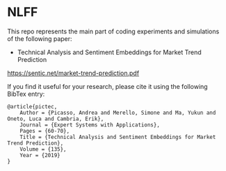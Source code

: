 # NLFF
This repo represents the main part of coding experiments and simulations of the following paper:
- Technical Analysis and Sentiment Embeddings for Market Trend Prediction

https://sentic.net/market-trend-prediction.pdf

If you find it useful for your research, please cite it using the following BibTex entry:

```
@article{pictec,
	Author = {Picasso, Andrea and Merello, Simone and Ma, Yukun and Oneto, Luca and Cambria, Erik},
	Journal = {Expert Systems with Applications},
	Pages = {60-70},
	Title = {Technical Analysis and Sentiment Embeddings for Market Trend Prediction},
	Volume = {135},
	Year = {2019}
}
```

